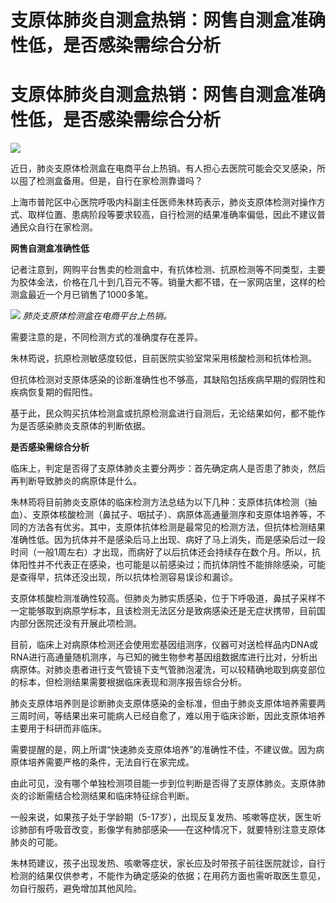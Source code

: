 # 支原体肺炎自测盒热销：网售自测盒准确性低，是否感染需综合分析

# 支原体肺炎自测盒热销：网售自测盒准确性低，是否感染需综合分析

![](https://inews.gtimg.com/om_bt/OY2yhP6peJ64lKWPzN0p3svadQ3cZO6uZ2dPaW3ff_7zcAA/1000)

近日，肺炎支原体检测盒在电商平台上热销。有人担心去医院可能会交叉感染，所以囤了检测盒备用。但是，自行在家检测靠谱吗？

上海市普陀区中心医院呼吸内科副主任医师朱林筠表示，肺炎支原体检测对操作方式、取样位置、患病阶段等要求较高，自行检测的结果准确率偏低，因此不建议普通民众自行在家检测。

**网售自测盒准确性低**

记者注意到，网购平台售卖的检测盒中，有抗体检测、抗原检测等不同类型，主要为胶体金法，价格在几十到几百元不等。销量大都不错，在一家网店里，这样的检测盒最近一个月已销售了1000多笔。

![](https://inews.gtimg.com/om_bt/OcrB0KTbaDIhk1kT8p1Gm9O8esqA3AiTaoxFdag4nl4iEAA/1000)
_肺炎支原体检测盒在电商平台上热销。_

需要注意的是，不同检测方式的准确度存在差异。

朱林筠说，抗原检测敏感度较低，目前医院实验室常采用核酸检测和抗体检测。

但抗体检测对支原体感染的诊断准确性也不够高，其缺陷包括疾病早期的假阴性和疾病恢复期的假阳性。

基于此，民众购买抗体检测盒或抗原检测盒进行自测后，无论结果如何，都不能作为是否感染肺炎支原体的判断依据。

**是否感染需综合分析**

临床上，判定是否得了支原体肺炎主要分两步：首先确定病人是否患了肺炎，然后再判断导致肺炎的病原体是什么。

朱林筠将目前肺炎支原体的临床检测方法总结为以下几种：支原体抗体检测（抽血）、支原体核酸检测（鼻拭子、咽拭子）、病原体高通量测序和支原体培养等，不同的方法各有优劣。其中，支原体抗体检测是最常见的检测方法，但抗体检测结果准确性低。因为抗体并不是感染后马上出现、病好了马上消失，而是感染后过一段时间（一般1周左右）才出现，而病好了以后抗体还会持续存在数个月。所以，抗体阳性并不代表正在感染，也可能是以前感染过；而抗体阴性不能排除感染，可能是查得早，抗体还没出现，所以抗体检测容易误诊和漏诊。

支原体核酸检测准确性较高。但肺炎为肺实质感染，位于下呼吸道，鼻拭子采样不一定能够取到病原学标本，且该检测无法区分是致病感染还是无症状携带，目前国内部分医院还没有开展此项检测。

目前，临床上对病原体检测还会使用宏基因组测序，仪器可对送检样品内DNA或RNA进行高通量随机测序，与已知的微生物参考基因组数据库进行比对，分析出病原体。对肺炎患者进行支气管镜下支气管肺泡灌洗，可以较精确地取到病变部位的标本，但检测结果需要根据临床表现和测序报告综合分析。

肺炎支原体培养则是诊断肺炎支原体感染的金标准，但由于肺炎支原体培养需要两三周时间，等结果出来可能病人已经自愈了，难以用于临床诊断，因此支原体培养主要用于科研而非临床。

需要提醒的是，网上所谓“快速肺炎支原体培养”的准确性不佳，不建议做。因为病原体培养需要严格的条件，无法自行在家完成。

由此可见，没有哪个单独检测项目能一步到位判断是否得了支原体肺炎。支原体肺炎的诊断需结合检测结果和临床特征综合判断。

一般来说，如果孩子处于学龄期（5-17岁），出现反复发热、咳嗽等症状，医生听诊肺部有呼吸音改变，影像学有肺部感染——在这种情况下，就要特别注意支原体肺炎的可能。

朱林筠建议，孩子出现发热、咳嗽等症状，家长应及时带孩子前往医院就诊，自行检测的结果仅供参考，不能作为确定感染的依据；在用药方面也需听取医生意见，勿自行服药，避免增加其他风险。

